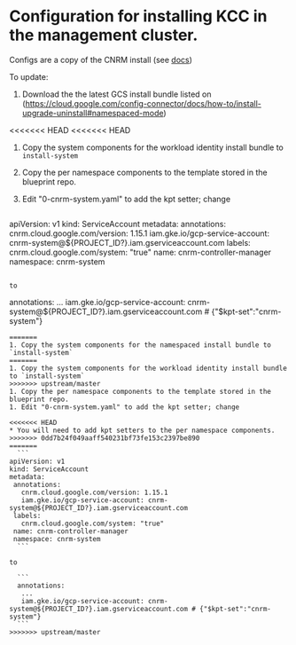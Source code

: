 # Configuration for installing KCC in the management cluster.

Configs are a copy of the CNRM install (see [docs](https://cloud.google.com/config-connector/docs/how-to/install-upgrade-uninstall#namespaced-mode))

To update:

1. Download the the latest GCS install bundle listed on (https://cloud.google.com/config-connector/docs/how-to/install-upgrade-uninstall#namespaced-mode)

<<<<<<< HEAD
<<<<<<< HEAD
1. Copy the system components for the workload identity install bundle to `install-system`
1. Copy the per namespace components to the template stored in the blueprint repo.
1. Edit "0-cnrm-system.yaml" to add the kpt setter; change

   ```
apiVersion: v1
kind: ServiceAccount
metadata:
  annotations:
    cnrm.cloud.google.com/version: 1.15.1
    iam.gke.io/gcp-service-account: cnrm-system@${PROJECT_ID?}.iam.gserviceaccount.com
  labels:
    cnrm.cloud.google.com/system: "true"
  name: cnrm-controller-manager
  namespace: cnrm-system
   ```

   to

   ```
   annotations:
    ...
    iam.gke.io/gcp-service-account: cnrm-system@${PROJECT_ID?}.iam.gserviceaccount.com # {"$kpt-set":"cnrm-system"}
   ```
=======
1. Copy the system components for the namespaced install bundle to `install-system`
=======
1. Copy the system components for the workload identity install bundle to `install-system`
>>>>>>> upstream/master
1. Copy the per namespace components to the template stored in the blueprint repo.
1. Edit "0-cnrm-system.yaml" to add the kpt setter; change

<<<<<<< HEAD
   * You will need to add kpt setters to the per namespace components.
>>>>>>> 0dd7b24f049aaff540231bf73fe153c2397be890
=======
     ```
  apiVersion: v1
  kind: ServiceAccount
  metadata:
    annotations:
      cnrm.cloud.google.com/version: 1.15.1
      iam.gke.io/gcp-service-account: cnrm-system@${PROJECT_ID?}.iam.gserviceaccount.com
    labels:
      cnrm.cloud.google.com/system: "true"
    name: cnrm-controller-manager
    namespace: cnrm-system
     ```

   to

     ```
     annotations:
      ...
      iam.gke.io/gcp-service-account: cnrm-system@${PROJECT_ID?}.iam.gserviceaccount.com # {"$kpt-set":"cnrm-system"}
     ```
>>>>>>> upstream/master
